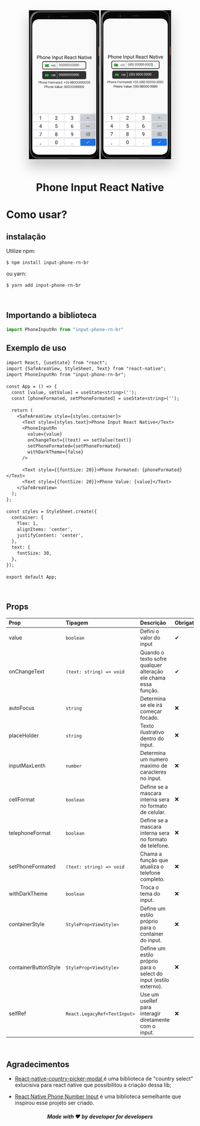 <div align="center">
  <img src="./src/assets/exemplo1.png" height="400" title="Anurag Garg"   alt="Anurag Garg" style="box-shadow: 0 20px 30px 3px rgba(9, 9, 16, 0.2);">

  <img src="./src/assets/exemplo2.png" height="400" title="Anurag Garg"   alt="Anurag Garg" style="box-shadow: 0 20px 30px 3px rgba(9, 9, 16, 0.2);">
</div>
<br>
<h1 align="center">Phone Input React Native
</h1>

# Como usar?

## instalação
Utilize npm:
```shell
$ npm install input-phone-rn-br
```
ou yarn:
```shell
$ yarn add input-phone-rn-br
```

<br>

## Importando a biblioteca
```ts
import PhoneInputRn from "input-phone-rn-br"
```
## Exemplo de uso
```tsx
import React, {useState} from "react";
import {SafeAreaView, StyleSheet, Text} from "react-native";
import PhoneInputRn from "input-phone-rn-br";

const App = () => {
  const [value, setValue] = useState<string>('');
  const [phoneFormated, setPhoneFormated] = useState<string>('');

  return (
    <SafeAreaView style={styles.container}>
      <Text style={styles.text}>Phone Input React Native</Text>
      <PhoneInputRn
        value={value}
        onChangeText={(text) => setValue(text)}
        setPhoneFormated={setPhoneFormated}
        withDarkTheme={false}
      />

      <Text style={{fontSize: 20}}>Phone Formated: {phoneFormated}</Text>
      <Text style={{fontSize: 20}}>Phone Value: {value}</Text>
    </SafeAreaView>
  );
};

const styles = StyleSheet.create({
  container: {
    flex: 1,
    alignItems: 'center',
    justifyContent: 'center',
  },
  text: {
    fontSize: 30,
  },
});

export default App;
```

<br>

## Props
<!-- - `value`: boolean
- `onChangeText`: (text: string) => void
- `autoFocus?`: boolean
- `placeHolder?`: string
- `inputMaxLenth?`: number
- `cellFormat?`: boolean
- `telephoneFormat?`: boolean
- `phoneFullFormat?`: string
- `setPhoneFormated?`: (text: string) => void
- `withDarkTheme?`: boolean
- `containerStyle?`: `StyleProp<ViewStyle>`
- `containerButtonStyle?`: `StyleProp<ViewStyle>`
- `selfRef`?: `React.LegacyRef<TextInput>`
 -->
 | Prop  | Tipagem | Descrição | Obrigatório
| :------------ |:---------------| :---------------| :---------------|
| value | `boolean` | Defini o valor do input | ✔ |
| onChangeText | `(text: string) => void` | Quando o texto sofre qualquer alteração ele chama essa função. | ✔ |
| autoFocus | `string` | Determina se ele irá começar focado. | ❌ |
| placeHolder | `string` | Texto ilustrativo dentro do input. | ❌ |
| inputMaxLenth | `number` | Determina um numero maximo de caracteres no input. | ❌ |
| cellFormat | `boolean` | Define se a mascara interna sera no formato de celular. | ❌ |
| telephoneFormat | `boolean` | Define se a mascara interna sera no formato de telefone. | ❌ |
| setPhoneFormated | `(text: string) => void` | Chama a função que atualiza o telefone completo. | ❌ |
| withDarkTheme | `boolean` | Troca o tema do input. | ❌ |
| containerStyle | `StyleProp<ViewStyle>` | Define um estilo próprio para o container do input. | ❌ |
| containerButtonStyle | `StyleProp<ViewStyle>` | Define um estilo próprio para o select do input (estilo externo). | ❌ |
| selfRef | `React.LegacyRef<TextInput>` | Use um useRef para interagir diretamente com o input. | ❌ |

<br>

## Agradecimentos
- [React-native-country-picker-modal
](https://github.com/xcarpentier/react-native-country-picker-modal) é uma biblioteca de "country select" exlucisiva para react native que possibilitou a criação dessa lib;

- [React Native Phone Number Input](https://github.com/garganurag893/react-native-phone-number-input) é uma biblioteca semelhante que inspirou esse projeto ser criado.

<h5 align="center">Made with ❤️ by developer for developers</h6>
